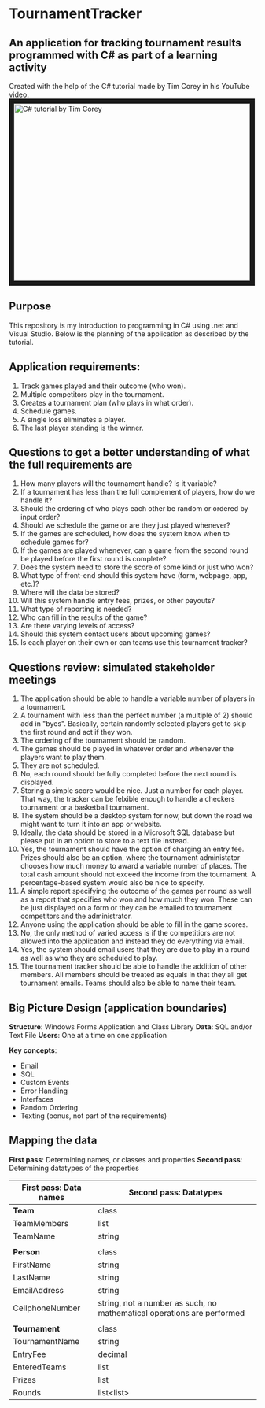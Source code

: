 # TournamentTracker
## An application for tracking tournament results programmed with C# as part of a learning activity

Created with the help of the C# tutorial made by Tim Corey in his YouTube video.
<a href="http://www.youtube.com/watch?feature=player_embedded&v=wfWxdh-_k_4
" target="_blank"><img src="http://img.youtube.com/vi/wfWxdh-_k_4/0.jpg" 
alt="C# tutorial by Tim Corey" width="480" height="360" border="10" /></a>

## Purpose
This repository is my introduction to programming in C# using .net and Visual Studio.
Below is the planning of the application as described by the tutorial.

## Application requirements:
1. Track games played and their outcome (who won).
2. Multiple competitors play in the tournament.
3. Creates a tournament plan (who plays in what order).
4. Schedule games.
5. A single loss eliminates a player.
6. The last player standing is the winner.

## Questions to get a better understanding of what the full requirements are
1. How many players will the tournament handle? Is it variable?
2. If a tournament has less than the full complement of players, how do we handle it?
3. Should the ordering of who plays each other be random or ordered by input order?
4. Should we schedule the game or are they just played whenever?
5. If the games are scheduled, how does the system know when to schedule games for?
6. If the games are played whenever, can a game from the second round be played before the first round is complete?
7. Does the system need to store the score of some kind or just who won?
8. What type of front-end should this system have (form, webpage, app, etc.)?
9. Where will the data be stored?
10. Will this system handle entry fees, prizes, or other payouts?
11. What type of reporting is needed?
12. Who can fill in the results of the game?
13. Are there varying levels of access?
14. Should this system contact users about upcoming games?
15. Is each player on their own or can teams use this tournament tracker?

## Questions review: simulated stakeholder meetings
1. The application should be able to handle a variable number of players in a tournament.
2. A tournament with less than the perfect number (a multiple of 2) should add in "byes". 
   Basically, certain randomly selected players get to skip the first round and act if they won.
3. The ordering of the tournament should be random.
4. The games should be played in whatever order and whenever the players want to play them.
5. They are not scheduled.
6. No, each round should be fully completed before the next round is displayed.
7. Storing a simple score would be nice. Just a number for each player. 
   That way, the tracker can be felxible enough to handle a checkers tournament or a basketball tournament.
8. The system should be a desktop system for now, but down the road we might want to turn it into an app or website.
9. Ideally, the data should be stored in a Microsoft SQL database but please put in an option to store to a text file instead.
10. Yes, the tournament should have the option of charging an entry fee.
    Prizes should also be an option, where the tournament administator chooses how much money to award a variable number of places.
	The total cash amount should not exceed the income from the tournament. 
	A percentage-based system would also be nice to specify.
11. A simple report specifying the outcome of the games per round as well as a report that specifies who won and how much they won.
    These can be just displayed on a form or they can be emailed to tournament competitors and the administrator.
12. Anyone using the application should be able to fill in the game scores.
13. No, the only method of varied access is if the competitiors are not allowed into the application and instead they do everything via email.
14. Yes, the system should email users that they are due to play in a round as well as who they are scheduled to play.
15. The tournament tracker should be able to handle the addition of other members. 
    All members should be treated as equals in that they all get tournament emails.
	Teams should also be able to name their team.

## Big Picture Design (application boundaries)
**Structure**: Windows Forms Application and Class Library
**Data**: SQL and/or Text File
**Users**: One at a time on one application

**Key concepts**:
- Email
- SQL
- Custom Events
- Error Handling
- Interfaces
- Random Ordering
- Texting (bonus, not part of the requirements)
 
## Mapping the data
**First pass**: Determining names, or classes and properties
**Second pass**: Determining datatypes of the properties

| First pass: Data names | Second pass: Datatypes |
| --- | --- |
| **Team** | class |
| TeamMembers | list<Person> |
| TeamName | string |
|   |   |
| **Person** | class |
| FirstName | string |
| LastName | string |
| EmailAddress  | string |
| CellphoneNumber | string, not a number as such, no mathematical operations are performed |
|   |   |
| **Tournament** | class |
| TournamentName | string |
| EntryFee | decimal |
| EnteredTeams | list<Teams> |
| Prizes | list<Prize> |
| Rounds | list<list<MatchUp>> |
